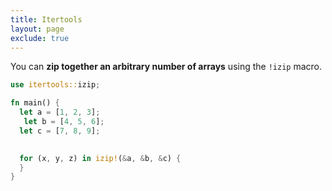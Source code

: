 ```yaml
---
title: Itertools
layout: page
exclude: true
---
```


You can **zip together an arbitrary number of arrays** using the `!izip` macro.
```rust
use itertools::izip;

fn main() {
  let a = [1, 2, 3];
   let b = [4, 5, 6];
  let c = [7, 8, 9];

    
  for (x, y, z) in izip!(&a, &b, &c) {
  }
}
```
<!--stackedit_data:
eyJoaXN0b3J5IjpbNzE3OTUxMThdfQ==
-->